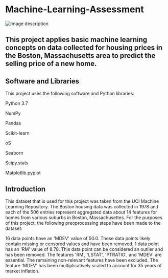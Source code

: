 # Machine-Learning-Assessment

![Image description](https://ei.marketwatch.com/Multimedia/2016/10/12/Photos/ZH/MW-EX709_boston_20161012163949_ZH.jpg?uuid=053d9e12-90bc-11e6-9a13-00137241c023)




## This project applies basic machine learning concepts on data collected for housing prices in the Boston, Massachusetts area to predict the selling price of a new home.

## Software and Libraries

This project uses the following software and Python libraries:

Python 3.7

NumPy

Pandas

Scikit-learn

oS

Seaborn

Scipy.stats

Matplotlib.pyplot


## Introduction

This dataset that is used for this project was taken from the UCI Machine Learning Repository. The Boston housing data was collected in 1978 and each of the 506 entries represent aggregated data about 14 features for homes from various suburbs in Boston, Massachusettes. For the purposes of this project, the following preoprocessing steps have been made to the dataset:

16 data points have an 'MDEV' value of 50.0. These data points likely contain missing or censored values and have been removed.
1 data point has an 'RM' value of 8.78. This data point can be considered an outlier and has been removed.
The features 'RM', 'LSTAT', 'PTRATIO', and 'MDEV' are essential. The remaining non-relevant features have been excluded.
The feature 'MDEV' has been multiplicatively scaled to account for 35 years of market inflation.
